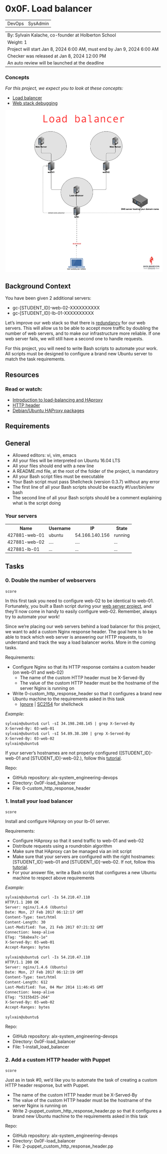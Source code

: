 # 0x0F. Load balancer
<table>
<tr>
<td>DevOps</td>
<td>SysAdmin </td>
<tr>
</table>
<table>
<tr>
<td>By: Sylvain Kalache, co-founder at Holberton School</td>
</tr>
<tr>
<td>Weight: 1</td>
</tr>
<tr>
<td>Project will start Jan 8, 2024 6:00 AM, must end by Jan 9, 2024 6:00 AM</td>
</tr>
<tr>
<td>Checker was released at Jan 8, 2024 12:00 PM</td>
</tr>
<tr>
<td>An auto review will be launched at the deadline</td>
</tr>
</table>

### Concepts
<i>For this project, we expect you to look at these concepts:</i>

- [Load balancer](https://intranet.alxswe.com/concepts/46)
- [Web stack debugging](https://intranet.alxswe.com/concepts/68)

<img src='load-balancer.png' alt='load balancer' />

## Background Context
You have been given 2 additional servers:

- gc-[STUDENT_ID]-web-02-XXXXXXXXXX
- gc-[STUDENT_ID]-lb-01-XXXXXXXXXX

Let’s improve our web stack so that there is [redundancy](https://en.wikipedia.org/wiki/Redundancy_%28engineering%29) for our web servers. This will allow us to be able to accept more traffic by doubling the number of web servers, and to make our infrastructure more reliable. If one web server fails, we will still have a second one to handle requests.

For this project, you will need to write Bash scripts to automate your work. All scripts must be designed to configure a brand new Ubuntu server to match the task requirements.

## Resources
### Read or watch:

- [Introduction to load-balancing and HAproxy](https://www.digitalocean.com/community/tutorials/an-introduction-to-haproxy-and-load-balancing-concepts)
- [HTTP header](https://www.techopedia.com/definition/27178/http-header)
- [Debian/Ubuntu HAProxy packages](https://haproxy.debian.net/)
## Requirements
## General
- Allowed editors: vi, vim, emacs
- All your files will be interpreted on Ubuntu 16.04 LTS
- All your files should end with a new line
- A README.md file, at the root of the folder of the project, is mandatory
- All your Bash script files must be executable
- Your Bash script must pass Shellcheck (version 0.3.7) without any error
- The first line of all your Bash scripts should be exactly #!/usr/bin/env bash
- The second line of all your Bash scripts should be a comment explaining what is the script doing


### Your servers	
<table>	
<tr>
<th>Name</th>
<th>Username</th>
<th>IP</th>
<th>State</th>
</tr>
<tr>
<td>427881-web-01</td>
<td>ubuntu</td>
<td>54.166.140.156</td>
<td>running	</td>
</tr>
<tr>
<td>427881-web-02</td>
<td>....</td>
<td>....</td>
<td>...</td>
</tr>
<tr>
<td>427881-lb-01</td>
<td>...</td>
<td>...</td>
<td>...</td>
</tr>
</table>	

## Tasks
### 0. Double the number of webservers
```
score
```
In this first task you need to configure web-02 to be identical to web-01. Fortunately, you built a Bash script during your [web server project](https://github.com/AnyumbaKE/alx-system_engineering-devops/tree/master/0x0C-web_server), and they’ll now come in handy to easily configure web-02. Remember, always try to automate your work!

Since we’re placing our web servers behind a load balancer for this project, we want to add a custom Nginx response header. The goal here is to be able to track which web server is answering our HTTP requests, to understand and track the way a load balancer works. More in the coming tasks.

Requirements:

- Configure Nginx so that its HTTP response contains a custom header (on web-01 and web-02)
    - The name of the custom HTTP header must be X-Served-By
    - The value of the custom HTTP header must be the hostname of the server Nginx is running on
- Write 0-custom_http_response_header so that it configures a brand new Ubuntu machine to the requirements asked in this task
    - [Ignore](https://github.com/koalaman/shellcheck/wiki/Ignore) | [SC2154](https://github.com/koalaman/shellcheck/wiki/SC2154) for shellcheck

<i>Example:</i>
```
sylvain@ubuntu$ curl -sI 34.198.248.145 | grep X-Served-By
X-Served-By: 03-web-01
sylvain@ubuntu$ curl -sI 54.89.38.100 | grep X-Served-By
X-Served-By: 03-web-02
sylvain@ubuntu$
```
If your server’s hostnames are not properly configured ([STUDENT_ID]-web-01 and [STUDENT_ID]-web-02.), follow this [tutorial](https://repost.aws/knowledge-center/linux-static-hostname).

Repo:

- GitHub repository: alx-system_engineering-devops
- Directory: 0x0F-load_balancer
- File: 0-custom_http_response_header
   
### 1. Install your load balancer
```
score
```
Install and configure HAproxy on your lb-01 server.

Requirements:

- Configure HAproxy so that it send traffic to web-01 and web-02
- Distribute requests using a roundrobin algorithm
- Make sure that HAproxy can be managed via an init script
- Make sure that your servers are configured with the right hostnames: [STUDENT_ID]-web-01 and [STUDENT_ID]-web-02. If not, follow this [tutorial](https://docs.aws.amazon.com/AWSEC2/latest/UserGuide/set-hostname.html).
- For your answer file, write a Bash script that configures a new Ubuntu machine to respect above requirements

<i>Example:</i>
```
sylvain@ubuntu$ curl -Is 54.210.47.110
HTTP/1.1 200 OK
Server: nginx/1.4.6 (Ubuntu)
Date: Mon, 27 Feb 2017 06:12:17 GMT
Content-Type: text/html
Content-Length: 30
Last-Modified: Tue, 21 Feb 2017 07:21:32 GMT
Connection: keep-alive
ETag: "58abea7c-1e"
X-Served-By: 03-web-01
Accept-Ranges: bytes

sylvain@ubuntu$ curl -Is 54.210.47.110
HTTP/1.1 200 OK
Server: nginx/1.4.6 (Ubuntu)
Date: Mon, 27 Feb 2017 06:12:19 GMT
Content-Type: text/html
Content-Length: 612
Last-Modified: Tue, 04 Mar 2014 11:46:45 GMT
Connection: keep-alive
ETag: "5315bd25-264"
X-Served-By: 03-web-02
Accept-Ranges: bytes

sylvain@ubuntu$
```
Repo:

- GitHub repository: alx-system_engineering-devops
- Directory: 0x0F-load_balancer
- File: 1-install_load_balancer
   
### 2. Add a custom HTTP header with Puppet
```
score
```
Just as in task #0, we’d like you to automate the task of creating a custom HTTP header response, but with Puppet.

- The name of the custom HTTP header must be X-Served-By
- The value of the custom HTTP header must be the hostname of the server Nginx is running on
- Write 2-puppet_custom_http_response_header.pp so that it configures a brand new Ubuntu machine to the requirements asked in this task

Repo:

- GitHub repository: alx-system_engineering-devops
- Directory: 0x0F-load_balancer
- File: 2-puppet_custom_http_response_header.pp
   
